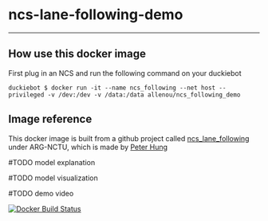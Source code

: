 # ncs-lane-following-demo
***

## How use this docker image
First plug in an NCS and run the following command on your duckiebot

`
duckiebot $ docker run -it --name ncs_following --net host --privileged -v /dev:/dev -v /data:/data allenou/ncs_following_demo
`

## Image reference
This docker image is built from a github project called [ncs_lane_following](https://github.com/ARG-NCTU/ncs_lane_following) under ARG-NCTU, which is made by [Peter Hung](https://github.com/losttime1001)

#TODO model explanation

#TODO model visualization

#TODO demo video

[![Docker Build Status](https://img.shields.io/docker/build/allenou/ncs_following_demo.svg)](https://hub.docker.com/r/allenou/ncs_following_demo/builds)
